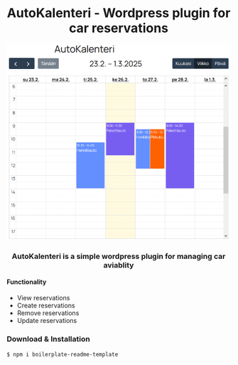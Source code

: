 <h1 align="center"> AutoKalenteri - Wordpress plugin for car reservations </h1>

<p align="center"><img src="github/kalenteri.png"/></p>

<h3 align="center"> AutoKalenteri is a simple wordpress plugin for managing car aviablity </p>

<h4> Functionality </h4>
<ul>
  <li>View reservations</li>
  <li>Create reservations</li>
  <li>Remove reservations</li>
  <li>Update reservations</li>
</ul>


<h3> Download & Installation </h3>

```shell
$ npm i boilerplate-readme-template
```